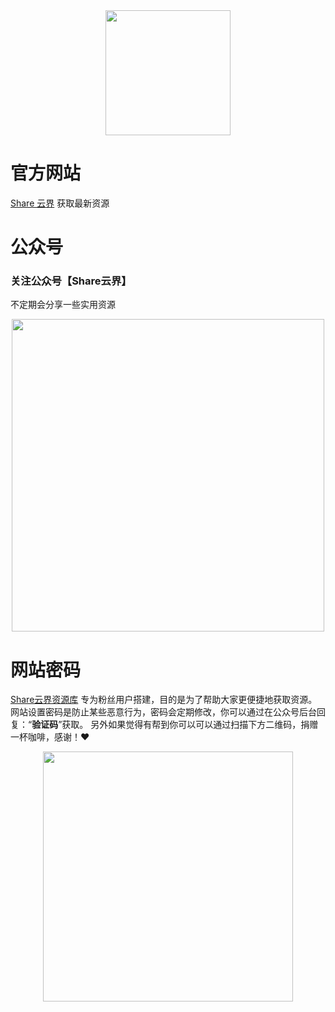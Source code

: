 <div align=center>
<img src="https://sharecloudland.oss-cn-beijing.aliyuncs.com/IMG_20211119_192952.png" width="200"/>
</div>

# 官方网站
 [Share 云界](https://www.nsnf.xyz)
获取最新资源

# 公众号
### 关注公众号【Share云界】
不定期会分享一些实用资源
<div align=center>
<img src="https://pan.nsnf.xyz/d/%E5%9B%BE%E5%BA%8A/Shell_20220303-225658-513.png" width="500"/>
</div>

# 网站密码
 [Share云界资源库](https://pan.nsnf.xyz) 
专为粉丝用户搭建，目的是为了帮助大家更便捷地获取资源。
网站设置密码是防止某些恶意行为，密码会定期修改，你可以通过在公众号后台回复：“**验证码**”获取。
另外如果觉得有帮到你可以可以通过扫描下方二维码，捐赠一杯咖啡，感谢！❤️
<div align=center>
<img src="https://pan.nsnf.xyz/d/%E5%9B%BE%E5%BA%8A/mm_reward_qrcode_1651064864450.png" width="400"/>
</div>

